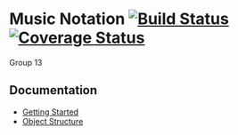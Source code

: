 # Music Notation [![Build Status](https://travis-ci.org/hpi-swa-teaching/MusicNotation.svg)](https://travis-ci.org/hpi-swa-teaching/MusicNotation) [![Coverage Status](https://coveralls.io/repos/github/hpi-swa-teaching/MusicNotation/badge.svg)](https://coveralls.io/github/hpi-swa-teaching/MusicNotation)

Group 13

## Documentation 
- [Getting Started](./docs/getting-started.md)
- [Object Structure](./docs/object-structure.md)
